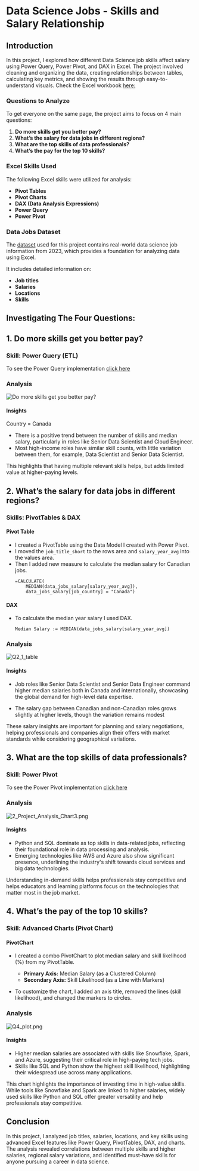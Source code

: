 
# Data Science Jobs - Skills and Salary Relationship

## Introduction
 In this project, I explored how different Data Science job skills affect salary using Power Query, Power Pivot, and DAX in Excel. The project involved cleaning and organizing the data, creating relationships between tables, calculating key metrics, and showing the results through easy-to-understand visuals.
Check the Excel workbook [here:](/Project_Analysis_In_Excel.xlsx)



### Questions to Analyze
To get everyone on the same page, the project aims to focus on 4 main questions:

1. **Do more skills get you better pay?**
2. **What’s the salary for data jobs in different regions?**
3. **What are the top skills of data professionals?**
4. **What’s the pay for the top 10 skills?**

### Excel Skills Used

The following Excel skills were utilized for analysis:

- **Pivot Tables**
- **Pivot Charts**
- **DAX (Data Analysis Expressions)**
- **Power Query**
- **Power Pivot**

### Data Jobs Dataset

The [dataset](https://github.com/lukebarousse/Excel_Data_Analytics_Course/tree/main/0_Resources/Datasets) used for this project contains real-world data science job information from 2023, which provides a foundation for analyzing data using Excel.

It includes detailed information on:

- **Job titles**
- **Salaries**
- **Locations**
- **Skills**

## **Investigating The Four Questions:**


## 1. Do more skills get you better pay?

###  Skill: Power Query (ETL)

To see the Power Query implementation [click here](/Skills%20Implemented/Power%20Query/ReadMe.md)

###  Analysis

![Do more skills get you better pay?](/Visuals/Q1_5_plot.png)

####  Insights

Country = Canada
- There is a positive trend between the number of skills and median salary, particularly in roles like Senior Data Scientist and Cloud Engineer.
- Most high-income roles have similar skill counts, with little variation between them, for example, Data Scientist and Senior Data Scientist.

This highlights that having multiple relevant skills helps, but adds limited value at higher-paying levels.



## 2️. What’s the salary for data jobs in different regions?

### Skills: PivotTables & DAX

#### Pivot Table

-  I created a PivotTable using the Data Model I created with Power Pivot.
-  I moved the `job_title_short` to the rows area and `salary_year_avg` into the values area.
-  Then I added new measure to calculate the median salary for Canadian jobs.
    ```
    =CALCULATE(
        MEDIAN(data_jobs_salary[salary_year_avg]),
        data_jobs_salary[job_country] = "Canada")
    ```

####  DAX

- To calculate the median year salary I used DAX.

    ```
    Median Salary := MEDIAN(data_jobs_salary[salary_year_avg])
    ```

###  Analysis

![Q2_1_table](/Visuals/Q2_table.png)


####  Insights

-  Job roles like Senior Data Scientist and Senior Data Engineer command higher median salaries both in Canada and internationally, showcasing the global demand for high-level data expertise.

-  The salary gap between Canadian and non-Canadian roles grows slightly at higher levels, though the variation remains modest


These salary insights are important for planning and salary negotiations, helping professionals and companies align their offers with market standards while considering geographical variations.

## 3️. What are the top skills of data professionals?

###  Skill: Power Pivot

To see the Power Pivot implementation [click here](/Skills%20Implemented/Power%20Pivot/ReadMe.md)

### Analysis
![2_Project_Analysis_Chart3.png](/Visuals/Q3_plot.png)
#### Insights

- Python and SQL dominate as top skills in data-related jobs, reflecting their foundational role in data processing and analysis.
- Emerging technologies like AWS and Azure also show significant presence, underlining the industry's shift towards cloud services and big data technologies.

    
Understanding in-demand skills helps professionals stay competitive and helps educators and learning platforms focus on the technologies that matter most in the job market.

## 4️. What’s the pay of the top 10 skills?

###  Skill: Advanced Charts (Pivot Chart)

####  PivotChart

- I created a combo PivotChart to plot median salary and skill likelihood (%) from my PivotTable.
    -  **Primary Axis:** Median Salary (as a Clustered Column)
    -  **Secondary Axis:** Skill Likelihood (as a Line with Markers)

- To customize the chart, I added an axis title, removed the lines (skill likelihood), and changed the markers to circles.

###  Analysis

![Q4_plot.png](/Visuals/Q4_plot.png)

#### Insights

-  Higher median salaries are associated with skills like Snowflake, Spark, and Azure, suggesting their critical role in high-paying tech jobs.
-  Skills like SQL and Python show the highest skill likelihood, highlighting their widespread use across many applications.

    
This chart highlights the importance of investing time in high-value skills. While tools like Snowflake and Spark are linked to higher salaries, widely used skills like Python and SQL offer greater versatility and help professionals stay competitive.

## Conclusion
In this project, I analyzed job titles, salaries, locations, and key skills using advanced Excel features like Power Query, PivotTables, DAX, and charts. The analysis revealed correlations between multiple skills and higher salaries, regional salary variations, and identified must-have skills for anyone pursuing a career in data science.

